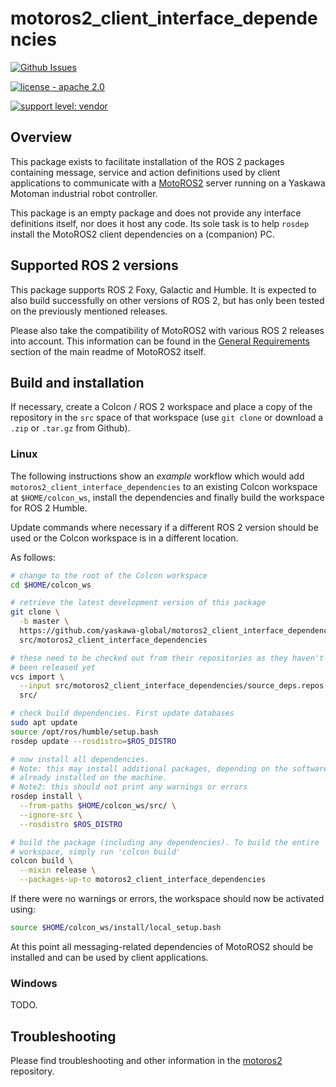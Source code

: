 # motoros2_client_interface_dependencies

[![Github Issues](https://img.shields.io/github/issues/yaskawa-global/motoros2_client_interface_dependencies.svg)](http://github.com/yaskawa-global/motoros2_client_interface_dependencies/issues)

[![license - apache 2.0](https://img.shields.io/:license-Apache%202.0-yellowgreen.svg)](https://opensource.org/licenses/Apache-2.0)

[![support level: vendor](https://img.shields.io/badge/support%20level-vendor-brightgreen.svg)](http://rosindustrial.org/news/2016/10/7/better-supporting-a-growing-ros-industrial-software-platform)

## Overview

This package exists to facilitate installation of the ROS 2 packages containing message, service and action definitions used by client applications to communicate with a [MotoROS2](https://github.com/yaskawa-global/motoros2) server running on a Yaskawa Motoman industrial robot controller.

This package is an empty package and does not provide any interface definitions itself, nor does it host any code.
Its sole task is to help `rosdep` install the MotoROS2 client dependencies on a (companion) PC.

## Supported ROS 2 versions

This package supports ROS 2 Foxy, Galactic and Humble.
It is expected to also build successfully on other versions of ROS 2, but has only been tested on the previously mentioned releases.

Please also take the compatibility of MotoROS2 with various ROS 2 releases into account.
This information can be found in the [General Requirements](https://github.com/Yaskawa-Global/motoros2/blob/main/README.md#general-requirements) section of the main readme of MotoROS2 itself.

## Build and installation

If necessary, create a Colcon / ROS 2 workspace and place a copy of the repository in the `src` space of that workspace (use `git clone` or download a `.zip` or `.tar.gz` from Github).

### Linux

The following instructions show an *example* workflow which would add `motoros2_client_interface_dependencies` to an existing Colcon workspace at `$HOME/colcon_ws`, install the dependencies and finally build the workspace for ROS 2 Humble.

Update commands where necessary if a different ROS 2 version should be used or the Colcon workspace is in a different location.

As follows:

```bash
# change to the root of the Colcon workspace
cd $HOME/colcon_ws

# retrieve the latest development version of this package
git clone \
  -b master \
  https://github.com/yaskawa-global/motoros2_client_interface_dependencies.git \
  src/motoros2_client_interface_dependencies

# these need to be checked out from their repositories as they haven't
# been released yet
vcs import \
  --input src/motoros2_client_interface_dependencies/source_deps.repos \
  src/

# check build dependencies. First update databases
sudo apt update
source /opt/ros/humble/setup.bash
rosdep update --rosdistro=$ROS_DISTRO

# now install all dependencies.
# Note: this may install additional packages, depending on the software
# already installed on the machine.
# Note2: this should not print any warnings or errors
rosdep install \
  --from-paths $HOME/colcon_ws/src/ \
  --ignore-src \
  --rosdistro $ROS_DISTRO

# build the package (including any dependencies). To build the entire
# workspace, simply run 'colcon build'
colcon build \
  --mixin release \
  --packages-up-to motoros2_client_interface_dependencies
```

If there were no warnings or errors, the workspace should now be activated using:

```bash
source $HOME/colcon_ws/install/local_setup.bash
```

At this point all messaging-related dependencies of MotoROS2 should be installed and can be used by client applications.

### Windows

TODO.

## Troubleshooting

Please find troubleshooting and other information in the [motoros2](https://github.com/yaskawa-global/motoros2) repository.
